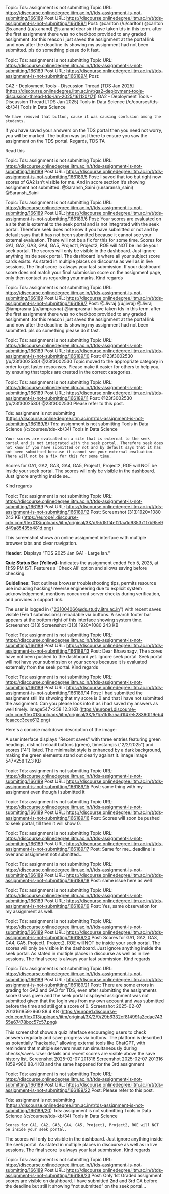 Topic: Tds: assignment is not submitting
Topic URL: https://discourse.onlinedegree.iitm.ac.in/t/tds-assignment-is-not-submitting/166189
Post URL: https://discourse.onlinedegree.iitm.ac.in/t/tds-assignment-is-not-submitting/166189/1
Post:  @carlton (/u/carlton) @carlton   @s.anand (/u/s.anand) @s.anand 
dear sir 
i have taken tds in this term. after the first assignment there was no checkbox provided to any graded assignment .for this reason i just saved the assignment at the portal link .and now after the deadline its showing my assignment had not been submitted. pls do something please do it fast. 

Topic: Tds: assignment is not submitting
Topic URL: https://discourse.onlinedegree.iitm.ac.in/t/tds-assignment-is-not-submitting/166189
Post URL: https://discourse.onlinedegree.iitm.ac.in/t/tds-assignment-is-not-submitting/166189/4
Post:  
 
 
  
 GA2 - Deployment Tools - Discussion Thread [TDS Jan 2025] (https://discourse.onlinedegree.iitm.ac.in/t/ga2-deployment-tools-discussion-thread-tds-jan-2025/161120/171) GA2 - Deployment Tools - Discussion Thread [TDS Jan 2025]   Tools in Data Science (/c/courses/tds-kb/34) Tools in Data Science 
 
 
    We have removed that button, cause it was causing confusion among the students. 
If you have saved your answers on the TDS portal then you need not worry, you will be marked. The button was just there to ensure you saw the assignment on the TDS portal. 
Regards, 
TDS TA
   
 Read this 

Topic: Tds: assignment is not submitting
Topic URL: https://discourse.onlinedegree.iitm.ac.in/t/tds-assignment-is-not-submitting/166189
Post URL: https://discourse.onlinedegree.iitm.ac.in/t/tds-assignment-is-not-submitting/166189/5
Post:  I saved that too but right now scores of GA2 isn’t visible for me. And in score section it’s showing assignment not submitted.  @Saransh_Saini (/u/saransh_saini) @Saransh_Saini 

Topic: Tds: assignment is not submitting
Topic URL: https://discourse.onlinedegree.iitm.ac.in/t/tds-assignment-is-not-submitting/166189
Post URL: https://discourse.onlinedegree.iitm.ac.in/t/tds-assignment-is-not-submitting/166189/6
Post:  Your scores are evaluated on a site that is external to the seek portal and is not integrated with the seek portal. Therefore seek does not know if you have submitted or not and by default says that it has not been submitted because it cannot see your external evaluation. There will not be a fix for this for some time. 
 Scores for GA1, GA2, GA3, GA4, GA5, Project1, Project2, ROE will NOT be inside your seek portal. 
 The scores will only be visible in the dashboard.  Just ignore anything inside seek portal. The dashboard is where all your subject score cards exists. 
 As stated in multiple places on discourse as well as in live sessions, The final score is always your last submission. If your dashboard score does not match your final submission score on the assignment page, only then contact us regarding your marks. 
 Kind regards 

Topic: Tds: assignment is not submitting
Topic URL: https://discourse.onlinedegree.iitm.ac.in/t/tds-assignment-is-not-submitting/166189
Post URL: https://discourse.onlinedegree.iitm.ac.in/t/tds-assignment-is-not-submitting/166189/7
Post:  @Jivraj (/u/jivraj) @Jivraj   @iamprasna (/u/iamprasna) @iamprasna   i have taken tds in this term. after the first assignment there was no checkbox provided to any graded assignment .for this reason i just saved the assignment at the portal link .and now after the deadline its showing my assignment  had not been submitted. pls do something please do it fast. 

Topic: Tds: assignment is not submitting
Topic URL: https://discourse.onlinedegree.iitm.ac.in/t/tds-assignment-is-not-submitting/166189
Post URL: https://discourse.onlinedegree.iitm.ac.in/t/tds-assignment-is-not-submitting/166189/10
Post:  @23f3002530 (/u/23f3002530) @23f3002530 
Topic moved to the appropriate category in order to get faster responses. 
 Please make it easier for others to help you, by ensuring that topics are created in the correct categories. 

Topic: Tds: assignment is not submitting
Topic URL: https://discourse.onlinedegree.iitm.ac.in/t/tds-assignment-is-not-submitting/166189
Post URL: https://discourse.onlinedegree.iitm.ac.in/t/tds-assignment-is-not-submitting/166189/11
Post:  @23f3002530 (/u/23f3002530) @23f3002530 
 Please refer to this post. 
 
 
 
  
 Tds: assignment is not submitting (https://discourse.onlinedegree.iitm.ac.in/t/tds-assignment-is-not-submitting/166189/6) Tds: assignment is not submitting   Tools in Data Science (/c/courses/tds-kb/34) Tools in Data Science 
 
 
    Your scores are evaluated on a site that is external to the seek portal and is not integrated with the seek portal. Therefore seek does not know if you have submitted or not and by default says that it has not been submitted because it cannot see your external evaluation. There will not be a fix for this for some time. 
Scores for GA1, GA2, GA3, GA4, GA5, Project1, Project2, ROE will NOT be inside your seek portal. 
The scores will only be visible in the dashboard. Just ignore anything inside se…
   
 Kind regards 

Topic: Tds: assignment is not submitting
Topic URL: https://discourse.onlinedegree.iitm.ac.in/t/tds-assignment-is-not-submitting/166189
Post URL: https://discourse.onlinedegree.iitm.ac.in/t/tds-assignment-is-not-submitting/166189/12
Post:  Screenshot (313)1920×1080 243 KB (https://europe1.discourse-cdn.com/flex013/uploads/iitm/original/3X/d/5/d51f4ef2faa1d935371f7b95e9d49a85435b481d.png)

This screenshot shows an online assignment interface with multiple browser tabs and clear navigation.

**Header:** Displays "TDS 2025 Jan GA1 - Large lan."

**Quiz Status Bar (Yellow):** Indicates the assignment ended Feb 5, 2025, at 11:59 PM IST. Features a 'Check All' option and allows saving before checking.

**Guidelines:** Text outlines browser troubleshooting tips, permits resource use including hacking/ reverse engineering due to explicit system acknowledgement, mentions concurrent server checks during verification, and provides a support link.

The user is logged in ("231004066@ds.study.iitm.ac.in") with recent saves visible (Feb 1 submissions) reloadable via buttons. A search footer bar appears at the bottom right of this interface showing system time.
 Screenshot (313) Screenshot (313) 1920×1080 243 KB 

Topic: Tds: assignment is not submitting
Topic URL: https://discourse.onlinedegree.iitm.ac.in/t/tds-assignment-is-not-submitting/166189
Post URL: https://discourse.onlinedegree.iitm.ac.in/t/tds-assignment-is-not-submitting/166189/13
Post:  Dear Bhavanagv, 
 The scores have not been pushed to the dashboard yet. Ignore seek portal. Seek portal will not have your submission or your scores because it is evaluated externally from the seek portal. 
 Kind regards 

Topic: Tds: assignment is not submitting
Topic URL: https://discourse.onlinedegree.iitm.ac.in/t/tds-assignment-is-not-submitting/166189
Post URL: https://discourse.onlinedegree.iitm.ac.in/t/tds-assignment-is-not-submitting/166189/14
Post:  I had submitted the assignment still it’s shwoing that my score is 0 and that i have not submitted the assignment. 
 Can you please look into it as i had saved my answers as well timely. 
 image547×258 12.3 KB (https://europe1.discourse-cdn.com/flex013/uploads/iitm/original/3X/5/1/51fd5a5ad1f47e528360f19eb4fcaaccc3cee612.png)

Here's a concise markdown description of the image:

A user interface displays "Recent saves" with three entries featuring green headings, distinct reload buttons (green), timestamps ("2/2/2025") and scores ("4") listed. The minimalist style is enhanced by a dark background, making the green elements stand out clearly against it.
 image image 547×258 12.3 KB 

Topic: Tds: assignment is not submitting
Topic URL: https://discourse.onlinedegree.iitm.ac.in/t/tds-assignment-is-not-submitting/166189
Post URL: https://discourse.onlinedegree.iitm.ac.in/t/tds-assignment-is-not-submitting/166189/15
Post:  same thing with my assignment even though i submitted it 

Topic: Tds: assignment is not submitting
Topic URL: https://discourse.onlinedegree.iitm.ac.in/t/tds-assignment-is-not-submitting/166189
Post URL: https://discourse.onlinedegree.iitm.ac.in/t/tds-assignment-is-not-submitting/166189/16
Post:  Scores will soon be pushed to seek portal, till then it will show 0. 

Topic: Tds: assignment is not submitting
Topic URL: https://discourse.onlinedegree.iitm.ac.in/t/tds-assignment-is-not-submitting/166189
Post URL: https://discourse.onlinedegree.iitm.ac.in/t/tds-assignment-is-not-submitting/166189/17
Post:  Same for me…deadline is over and assignment not submitted… 

Topic: Tds: assignment is not submitting
Topic URL: https://discourse.onlinedegree.iitm.ac.in/t/tds-assignment-is-not-submitting/166189
Post URL: https://discourse.onlinedegree.iitm.ac.in/t/tds-assignment-is-not-submitting/166189/18
Post:  same issue here as well 

Topic: Tds: assignment is not submitting
Topic URL: https://discourse.onlinedegree.iitm.ac.in/t/tds-assignment-is-not-submitting/166189
Post URL: https://discourse.onlinedegree.iitm.ac.in/t/tds-assignment-is-not-submitting/166189/19
Post:  Yes, same observation for my assignment as well. 

Topic: Tds: assignment is not submitting
Topic URL: https://discourse.onlinedegree.iitm.ac.in/t/tds-assignment-is-not-submitting/166189
Post URL: https://discourse.onlinedegree.iitm.ac.in/t/tds-assignment-is-not-submitting/166189/20
Post:  Scores for GA1, GA2, GA3, GA4, GA5, Project1, Project2, ROE will NOT be inside your seek portal. 
 The scores will only be visible in the dashboard. Just ignore anything inside the seek portal. 
 As stated in multiple places in discourse as well as in live sessions, The final score is always your last submission. 
 Kind regards 

Topic: Tds: assignment is not submitting
Topic URL: https://discourse.onlinedegree.iitm.ac.in/t/tds-assignment-is-not-submitting/166189
Post URL: https://discourse.onlinedegree.iitm.ac.in/t/tds-assignment-is-not-submitting/166189/21
Post:  There are some errors in grading for GA2 and  GA3 for TDS, even after submitting the assignments score 0 was given and the seek portal displayed assignment was not submitted given that the login was from my own account and was submitted before the time and still got a score of 0. 
 Screenshot 2025-02-07 2013161859×960 88.4 KB (https://europe1.discourse-cdn.com/flex013/uploads/iitm/original/3X/2/9/29b6332cf814991a2cdae74355e67478bcc57c57.png)

This screenshot shows a quiz interface encouraging users to check answers regularly and save progress via buttons. The platform is described as potentially "hackable," allowing external tools like ChatGPT, with reminders that multiple servers must run simultaneously during checks/saves. User details and recent scores are visible above the save history list.
 Screenshot 2025-02-07 201316 Screenshot 2025-02-07 201316 1859×960 88.4 KB 
and the same happened for the 3rd assignment 

Topic: Tds: assignment is not submitting
Topic URL: https://discourse.onlinedegree.iitm.ac.in/t/tds-assignment-is-not-submitting/166189
Post URL: https://discourse.onlinedegree.iitm.ac.in/t/tds-assignment-is-not-submitting/166189/22
Post:  Please refer to this post. 
 
 
 
  
 Tds: assignment is not submitting (https://discourse.onlinedegree.iitm.ac.in/t/tds-assignment-is-not-submitting/166189/20) Tds: assignment is not submitting   Tools in Data Science (/c/courses/tds-kb/34) Tools in Data Science 
 
 
    Scores for GA1, GA2, GA3, GA4, GA5, Project1, Project2, ROE will NOT be inside your seek portal. 
The scores will only be visible in the dashboard. Just ignore anything inside the seek portal. 
As stated in multiple places in discourse as well as in live sessions, The final score is always your last submission. 
Kind regards
   



Topic: Tds: assignment is not submitting
Topic URL: https://discourse.onlinedegree.iitm.ac.in/t/tds-assignment-is-not-submitting/166189
Post URL: https://discourse.onlinedegree.iitm.ac.in/t/tds-assignment-is-not-submitting/166189/23
Post:  Only 1st Graded assignment scores are visible on dashboard.  I have submitted 2nd and 3rd GA before the deadline but still it showing “not submitted” on the seek portal… 
